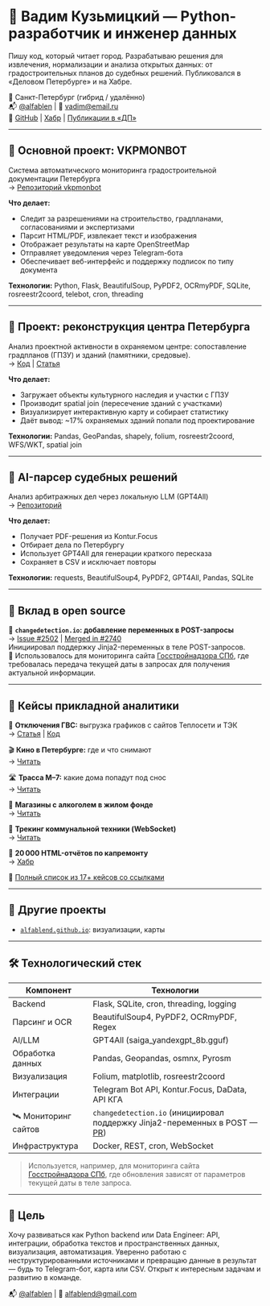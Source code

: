 # 🚀 Вадим Кузьмицкий — Python-разработчик и инженер данных

Пишу код, который читает город. Разрабатываю решения для извлечения, нормализации и анализа открытых данных: от градостроительных планов до судебных решений. Публиковался в «Деловом Петербурге» и на Хабре.

📍 Санкт-Петербург (гибрид / удалённо)  
📬 [@alfablen](https://t.me/alfablen) | 📧 vadim@email.ru  
🔗 [GitHub](https://github.com/alfablend) | [Хабр](https://habr.com/ru/users/alfablend/) | [Публикации в «ДП»](https://www.dp.ru/tag/vadim-kuzmitskij)

---

## 🧰 Основной проект: VKPMONBOT

Система автоматического мониторинга градостроительной документации Петербурга  
→ [Репозиторий vkpmonbot](https://github.com/alfablend/vkpmonbot)

**Что делает:**
- Следит за разрешениями на строительство, градпланами, согласованиями и экспертизами
- Парсит HTML/PDF, извлекает текст и изображения
- Отображает результаты на карте OpenStreetMap
- Отправляет уведомления через Telegram-бота
- Обеспечивает веб-интерфейс и поддержку подписок по типу документа

**Технологии:** Python, Flask, BeautifulSoup, PyPDF2, OCRmyPDF, SQLite, rosreestr2coord, telebot, cron, threading

---

## 🧱 Проект: реконструкция центра Петербурга

Анализ проектной активности в охраняемом центре: сопоставление градпланов (ГПЗУ) и зданий (памятники, средовые).  
→ [Код](https://github.com/alfablend/data-engineering/tree/main/center_reconstruction) | [Статья](https://www.dp.ru/a/2025/06/17/v-centre-peterburga-potencialno)

**Что делает:**
- Загружает объекты культурного наследия и участки с ГПЗУ
- Производит spatial join (пересечение зданий с участками)
- Визуализирует интерактивную карту и собирает статистику
- Даёт вывод: ~17% охраняемых зданий попали под проектирование

**Технологии:** Pandas, GeoPandas, shapely, folium, rosreestr2coord, WFS/WKT, spatial join

---

## 🧠 AI-парсер судебных решений

Анализ арбитражных дел через локальную LLM (GPT4All)  
→ [Репозиторий](https://github.com/alfablend/spbmon/blob/main/arbitr/)

**Что делает:**
- Получает PDF-решения из Kontur.Focus  
- Отбирает дела по Петербургу  
- Использует GPT4All для генерации краткого пересказа  
- Сохраняет в CSV и исключает повторы

**Технологии:** requests, BeautifulSoup4, PyPDF2, GPT4All, Pandas, SQLite

---

## 🧩 Вклад в open source

🔄 **`changedetection.io`: добавление переменных в POST-запросы**  
→ [Issue #2502](https://github.com/dgtlmoon/changedetection.io/issues/2502) | [Merged in #2740](https://github.com/dgtlmoon/changedetection.io/pull/2740)  
Инициировал поддержку Jinja2-переменных в теле POST-запросов.  
📌 Использовалось для мониторинга сайта [Госстройнадзора СПб](https://gosstroynadzor.gov.spb.ru), где требовалась передача текущей даты в запросах для получения актуальной информации.

---

## 📌 Кейсы прикладной аналитики

🧯 **Отключения ГВС:** выгрузка графиков с сайтов Теплосети и ТЭК  
→ [Статья](https://www.dp.ru/a/2025/06/10/suhoj-zakon-kakie-doma-v) | [Код](https://github.com/alfablend/data-engineering/tree/main/hot_water_outages)

🎬 **Кино в Петербурге:** где и что снимают  
→ [Читать](https://www.dp.ru/a/2024/07/23/po-zakonam-zhanra-bolee-sotni)

🛣️ **Трасса М–7:** какие дома попадут под снос  
→ [Читать](https://www.dp.ru/a/2024/09/17/proekt-trassi-m7-cherez-udelnij)

🏬 **Магазины с алкоголем в жилом фонде**  
→ [Читать](https://www.dp.ru/a/2024/06/25/chislo-magazinov-s-alkogolem)

🧽 **Трекинг коммунальной техники (WebSocket)**  
→ [Читать](https://www.dp.ru/a/2025/03/31/litri-na-kilometri-kak-chistjat)

📄 **20 000 HTML-отчётов по капремонту**  
→ [Хабр](https://habr.com/ru/articles/891704/)

📎 [Полный список из 17+ кейсов со ссылками](#📌-кейсы-анализа-городских-данных)

---

## 💼 Другие проекты

- [`alfablend.github.io`](https://github.com/alfablend/alfablend.github.io): визуализации, карты

---

## 🛠 Технологический стек

| Компонент         | Технологии                                                                 |
|-------------------|----------------------------------------------------------------------------|
| Backend           | Flask, SQLite, cron, threading, logging                                    |
| Парсинг и OCR     | BeautifulSoup4, PyPDF2, OCRmyPDF, Regex                                    |
| AI/LLM            | GPT4All (saiga_yandexgpt_8b.gguf)                                           |
| Обработка данных  | Pandas, Geopandas, osmnx, Pyrosm                                            |
| Визуализация      | Folium, matplotlib, rosreestr2coord                                         |
| Интеграции        | Telegram Bot API, Kontur.Focus, DaData, API КГА                            |
| 🛰️ Мониторинг сайтов | `changedetection.io` (инициировал поддержку Jinja2-переменных в POST — [PR](https://github.com/dgtlmoon/changedetection.io/pull/2740)) |
| Инфраструктура    | Docker, REST, cron, WebSocket                                               |

> Используется, например, для мониторинга сайта [Госстройнадзора СПб](https://gosstroynadzor.gov.spb.ru), где обновления зависят от параметров текущей даты в теле запроса.

---

## 🎯 Цель

Хочу развиваться как Python backend или Data Engineer: API, интеграции, обработка текстов и пространственных данных, визуализация, автоматизация. Уверенно работаю с неструктурированными источниками и превращаю данные в результат — будь то Telegram-бот, карта или CSV. Открыт к интересным задачам и развитию в команде.

📬 [@alfablen](https://t.me/alfablen) | 📧 alfablend@gmail.com
